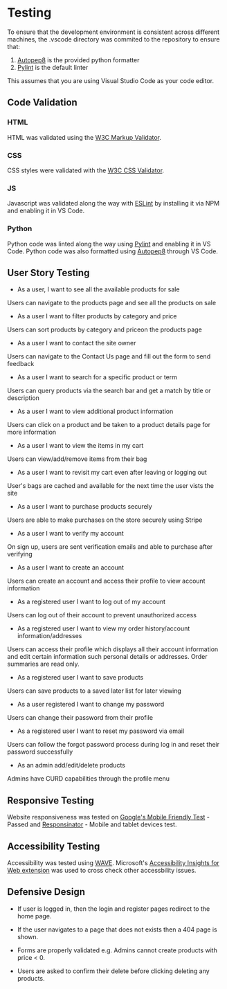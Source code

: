 # Testing

To ensure that the development environment is consistent across different machines, the .vscode directory was commited to the repository to ensure that:

1. [Autopep8](https://pypi.org/project/autopep8/) is the provided python formatter
2. [Pylint](https://pylint.org/) is the default linter

This assumes that you are using Visual Studio Code as your code editor.

## Code Validation

### HTML

HTML was validated using the [W3C Markup Validator](https://validator.w3.org/).

### CSS

CSS styles were validated with the [W3C CSS Validator](https://jigsaw.w3.org/css-validator/).

### JS

Javascript was validated along the way with [ESLint](https://eslint.org/) by installing it via NPM and enabling it in VS Code.

### Python

Python code was linted along the way using [Pylint](https://pylint.org/) and enabling it in VS Code. Python code was also formatted using [Autopep8](https://pypi.org/project/autopep8/) through VS Code.

## User Story Testing

- As a user, I want to see all the available products for sale

Users can navigate to the products page and see all the products on sale

- As a user I want to filter products by category and price

Users can sort products by category and priceon the products page

- As a user I want to contact the site owner

Users can navigate to the Contact Us page and fill out the form to send feedback

- As a user I want to search for a specific product or term

Users can query products via the search bar and get a match by title or description

- As a user I want to view additional product information

Users can click on a product and be taken to a product details page for more information

- As a user I want to view the items in my cart

Users can view/add/remove items from their bag

- As a user I want to revisit my cart even after leaving or logging out

User's bags are cached and available for the next time the user vists the site

- As a user I want to purchase products securely

Users are able to make purchases on the store securely using Stripe

- As a user I want to verify my account

On sign up, users are sent verification emails and able to purchase after verifying

- As a user I want to create an account

Users can create an account and access their profile to view account information

- As a registered user I want to log out of my account

Users can log out of their account to prevent unauthorized access

- As a registered user I want to view my order history/account information/addresses

Users can access their profile which displays all their account information and edit certain information such personal details or addresses. Order summaries are read only.

- As a registered user I want to save products

Users can save products to a saved later list for later viewing

- As a user registered I want to change my password

Users can change their password from their profile

- As a registered user I want to reset my password via email

Users can follow the forgot password process during log in and reset their password successfully

- As an admin add/edit/delete products

Admins have CURD capabilities through the profile menu

## Responsive Testing

Website responsiveness was tested on [Google's Mobile Friendly Test](https://search.google.com/test/mobile-friendly) - Passed and [Responsinator](https://www.responsinator.com/) - Mobile and tablet devices test.

## Accessibility Testing

Accessibility was tested using [WAVE](https://wave.webaim.org/). Microsoft's [Accessibility Insights for Web extension](https://accessibilityinsights.io/en/) was used to cross check other accessbility issues.

## Defensive Design

- If user is logged in, then the login and register pages redirect to the home page.

- If the user navigates to a page that does not exists then a 404 page is shown.

- Forms are properly validated e.g. Admins cannot create products with price < 0.

- Users are asked to confirm their delete before clicking deleting any products.
